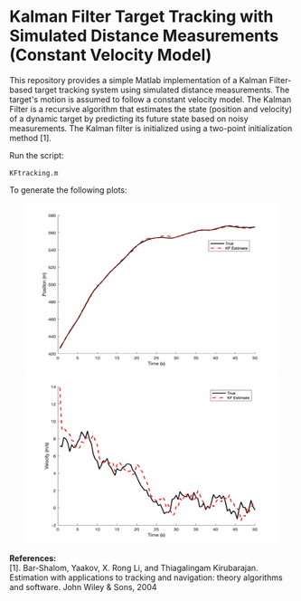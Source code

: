 # Kalman Filter Target Tracking with Simulated Distance Measurements (Constant Velocity Model)

This repository provides a simple Matlab implementation of a Kalman Filter-based target tracking system using simulated distance measurements. The target's motion is assumed to follow a constant velocity model. The Kalman Filter is a recursive algorithm that estimates the state (position and velocity) of a dynamic target by predicting its future state based on noisy measurements. The Kalman filter is initialized using a two-point initialization method [1].

Run the script:

```
KFtracking.m
```
To generate the following plots: 
<p align="center">
<img src="plots/position.bmp" width="450" height="300"> 
<img src="plots/velocity.bmp" width="450" height="300"> 
</p>

**References:**  
[1]. Bar-Shalom, Yaakov, X. Rong Li, and Thiagalingam Kirubarajan. Estimation with applications to tracking and navigation: theory algorithms and software. John Wiley & Sons, 2004
